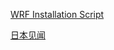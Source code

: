 [WRF Installation Script](https://lambdamore.github.io/posts/WRFInstall)

[日本见闻](https://lambdamore.github.io/posts/Japan)
